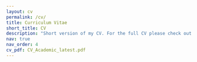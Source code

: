 ```yaml
---
layout: cv
permalink: /cv/
title: Curriculum Vitae
short_title: CV
description: "Short version of my CV. For the full CV please check out the PDF linked on the right.<BR><b>Note: This part of my webpage is only infrequently updated. Last updated: 11.05.2024</b>"
nav: true
nav_order: 4
cv_pdf: CV_Academic_latest.pdf
---
```

